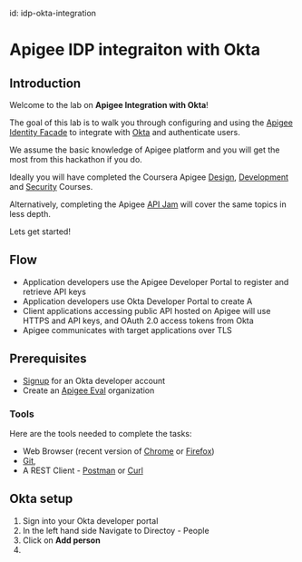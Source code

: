 id: idp-okta-integration

# Apigee IDP integraiton with Okta

## Introduction

Welcome to the lab on  **Apigee Integration with Okta**!


The goal of this lab is to walk you through configuring and using the [Apigee Identity Facade](https://github.com/Teodelas/devrel/tree/main/references/identity-facade) to integrate with [Okta](www.okta.com) and authenticate users.


We assume the basic knowledge of Apigee platform and you will get the most from
this hackathon if you do.

Ideally you will have completed the Coursera Apigee
[Design](https://www.coursera.org/learn/api-design-apigee-gcp),
[Development](https://www.coursera.org/learn/api-development-apigee-gcp) and
[Security](https://www.coursera.org/learn/api-security-apigee-gcp) Courses.

Alternatively, completing the Apigee [API Jam](https://github.com/apigee/apijam)
will cover the same topics in less depth.

Lets get started!


## Flow

- Application developers use the Apigee Developer Portal to register and retrieve API keys
- Application developers use Okta Developer Portal to create A
- Client applications accessing public API hosted on Apigee will use HTTPS and
  API keys, and OAuth 2.0 access tokens from Okta
- Apigee communicates with target applications over TLS

## Prerequisites
- [Signup](https://developer.okta.com/signup/) for an Okta developer account
- Create an [Apigee Eval](https://cloud.google.com/apigee/docs/api-platform/get-started/eval-orgs) organization

### Tools

Here are the tools needed to complete the tasks:

- Web Browser (recent version of [Chrome](https://www.google.com/chrome/) or
  [Firefox](https://www.mozilla.org/en-GB/firefox/new/))
- [Git](https://git-scm.com/book/en/v2/Getting-Started-Installing-Git),
- A REST Client - [Postman](https://www.postman.com/) or
  [Curl](https://curl.haxx.se/)


## Okta setup

1. Sign into your Okta developer portal
2. In the left hand side Navigate to Directoy - People
3. Click on **Add person**
4. 


